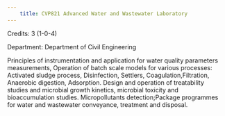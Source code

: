 ```yaml
---
    title: CVP821 Advanced Water and Wastewater Laboratory
---
```

Credits: 3 (1-0-4)

Department: Department of Civil Engineering

Principles of instrumentation and application for water quality parameters measurements, Operation of batch scale models for various processes: Activated sludge process, Disinfection, Settlers, Coagulation,Filtration, Anaerobic digestion, Adsorption. Design and operation of treatability studies and microbial growth kinetics, microbial toxicity and bioaccumulation studies. Micropollutants detection;Package programmes for water and wastewater conveyance, treatment and disposal.